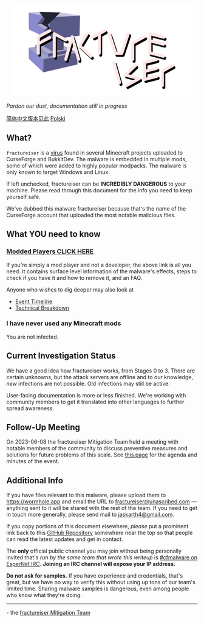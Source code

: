 <p align="center">
	<img src="./docs/media/logo.svg" alt="fractureiser logo" height="240">
</p>

*Pardon our dust, documentation still in progress*

[简体中文版本见此](./lang/zh-CN/)
[Polski](./lang/pl/)

## What?
`fractureiser` is a [virus](https://en.wikipedia.org/wiki/Computer_virus) found in several Minecraft projects uploaded to CurseForge and BukkitDev. The malware is embedded in multiple mods, some of which were added to highly popular modpacks. The malware is only known to target Windows and Linux.

If left unchecked, fractureiser can be **INCREDIBLY DANGEROUS** to your machine. Please read through this document for the info you need to keep yourself safe.

We've dubbed this malware fractureiser because that's the name of the CurseForge account that uploaded the most notable malicious files.  

## What YOU need to know

### [Modded Players CLICK HERE](docs/users.md)

If you're simply a mod player and not a developer, the above link is all you need. It contains surface level information of the malware's effects, steps to check if you have it and how to remove it, and an FAQ.

Anyone who wishes to dig deeper may also look at
* [Event Timeline](docs/timeline.md)
* [Technical Breakdown](docs/tech.md)

### I have never used any Minecraft mods
You are not infected.

## Current Investigation Status
We have a good idea how fractureiser works, from Stages 0 to 3. There are certain
unknowns, but the attack servers are offline and to our knowledge, *new* infections are
not possible. Old infections may still be active.

User-facing documentation is more or less finished. We're working with community members to get it translated into other languages to further spread awareness.

## Follow-Up Meeting
On 2023-06-08 the fractureiser Mitigation Team held a meeting with notable members of the community to discuss preventive measures and solutions for future problems of this scale.
See [this page](https://github.com/fractureiser-investigation/fractureiser/blob/main/docs/2023-06-08-meeting.md) for the agenda and minutes of the event.

## Additional Info

If you have files relevant to this malware, please upload them to https://wormhole.app and email the URL to fractureiser@unascribed.com — anything sent to it will be shared with the rest of the team. If you need to get in touch more generally, please send mail to jaskarth4@gmail.com.

If you copy portions of this document elsewhere, *please* put a prominent link back to this [GitHub Repository](https://github.com/fractureiser-investigation/fractureiser) somewhere near the top so that people can read the latest updates and get in contact.

The **only** official public channel you may join without being personally invited that's *run by the same team that wrote this writeup* is [#cfmalware on EsperNet IRC](https://webchat.esper.net/?channels=cfmalware). **Joining an IRC channel will expose your IP address.**

**Do not ask for samples.** If you have experience and credentials, that's great, but we have no way to verify this without using up tons of our team's limited time. Sharing malware samples is dangerous, even among people who know what they're doing.

---

\- the [fractureiser Mitigation Team](docs/credits.md)
